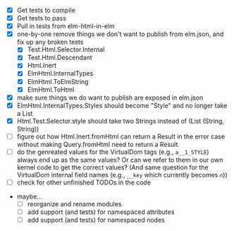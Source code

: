 - [x] Get tests to compile
- [x] Get tests to pass
- [x] Pull in tests from elm-html-in-elm
- [x] one-by-one remove things we don't want to publish from elm.json, and fix up any broken tests
    - [x] Test.Html.Selector.Internal
    - [x] Test.Html.Descendant
    - [x] Html.Inert
    - [x] ElmHtml.InternalTypes
    - [x] ElmHtml.ToElmString
    - [x] ElmHtml.ToHtml
- [x] make sure things we do want to publish are exposed in elm.json
- [x] ElmHtml.InternalTypes.Styles should become "Style" and no longer take a List
- [x] Html.Test.Selector.style should take two Strings instead of (List (String, String))
- [ ] figure out how Html.Inert.fromHtml can return a Result in the error case without making Query.fromHtml need to return a Result.
- [ ] do the genreated values for the VirtualDom tags (e.g., `a__1_STYLE`) always end up as the same values?  Or can we refer to them in our own kernel code to get the correct values?  (And same question for the VirtualDom internal field names (e.g., `__key` which currently becomes `n`))
- [ ] check for other unfinished TODOs in the code
- maybe...
    - [ ] reorganize and rename modules
    - [ ] add support (and tests) for namespaced attributes
    - [ ] add support (and tests) for namespaced nodes